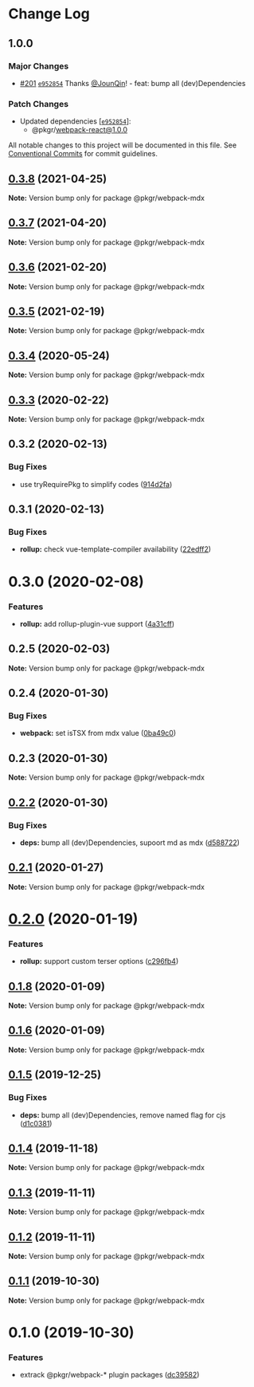 # Change Log

## 1.0.0

### Major Changes

- [#201](https://github.com/rx-ts/pkgr/pull/201) [`e952854`](https://github.com/rx-ts/pkgr/commit/e95285419e60c01e79bade280f73b2389d98c6c5) Thanks [@JounQin](https://github.com/JounQin)! - feat: bump all (dev)Dependencies

### Patch Changes

- Updated dependencies [[`e952854`](https://github.com/rx-ts/pkgr/commit/e95285419e60c01e79bade280f73b2389d98c6c5)]:
  - @pkgr/webpack-react@1.0.0

All notable changes to this project will be documented in this file.
See [Conventional Commits](https://conventionalcommits.org) for commit guidelines.

## [0.3.8](https://github.com/rx-ts/pkgr/compare/@pkgr/webpack-mdx@0.3.7...@pkgr/webpack-mdx@0.3.8) (2021-04-25)

**Note:** Version bump only for package @pkgr/webpack-mdx

## [0.3.7](https://github.com/rx-ts/pkgr/compare/@pkgr/webpack-mdx@0.3.6...@pkgr/webpack-mdx@0.3.7) (2021-04-20)

**Note:** Version bump only for package @pkgr/webpack-mdx

## [0.3.6](https://github.com/rx-ts/pkgr/compare/@pkgr/webpack-mdx@0.3.5...@pkgr/webpack-mdx@0.3.6) (2021-02-20)

**Note:** Version bump only for package @pkgr/webpack-mdx

## [0.3.5](https://github.com/rx-ts/pkgr/compare/@pkgr/webpack-mdx@0.3.4...@pkgr/webpack-mdx@0.3.5) (2021-02-19)

**Note:** Version bump only for package @pkgr/webpack-mdx

## [0.3.4](https://github.com/rx-ts/pkgr/compare/@pkgr/webpack-mdx@0.3.3...@pkgr/webpack-mdx@0.3.4) (2020-05-24)

**Note:** Version bump only for package @pkgr/webpack-mdx

## [0.3.3](https://github.com/rx-ts/pkgr/compare/@pkgr/webpack-mdx@0.3.2...@pkgr/webpack-mdx@0.3.3) (2020-02-22)

**Note:** Version bump only for package @pkgr/webpack-mdx

## 0.3.2 (2020-02-13)

### Bug Fixes

- use tryRequirePkg to simplify codes ([914d2fa](https://github.com/rx-ts/pkgr/commit/914d2fa9d6de6dfd94d55d21d01aa4d2152a51fc))

## 0.3.1 (2020-02-13)

### Bug Fixes

- **rollup:** check vue-template-compiler availability ([22edff2](https://github.com/rx-ts/pkgr/commit/22edff2dfb97fe071ff8b9ad4fce4f0c99d09419))

# 0.3.0 (2020-02-08)

### Features

- **rollup:** add rollup-plugin-vue support ([4a31cff](https://github.com/rx-ts/pkgr/commit/4a31cff46d04c0d4182bcb249ea86ec77d2a0b57))

## 0.2.5 (2020-02-03)

**Note:** Version bump only for package @pkgr/webpack-mdx

## 0.2.4 (2020-01-30)

### Bug Fixes

- **webpack:** set isTSX from mdx value ([0ba49c0](https://github.com/rx-ts/pkgr/commit/0ba49c0e2a553e02afb62e6b655b9d90eb514cba))

## 0.2.3 (2020-01-30)

**Note:** Version bump only for package @pkgr/webpack-mdx

## [0.2.2](https://github.com/rx-ts/pkgr/compare/@pkgr/webpack-mdx@0.2.1...@pkgr/webpack-mdx@0.2.2) (2020-01-30)

### Bug Fixes

- **deps:** bump all (dev)Dependencies, supoort md as mdx ([d588722](https://github.com/rx-ts/pkgr/commit/d58872294ba3341a5810a52bd93df55fdf3081d6))

## [0.2.1](https://github.com/rx-ts/pkgr/compare/@pkgr/webpack-mdx@0.2.0...@pkgr/webpack-mdx@0.2.1) (2020-01-27)

**Note:** Version bump only for package @pkgr/webpack-mdx

# [0.2.0](https://github.com/rx-ts/pkgr/compare/@pkgr/webpack-mdx@0.1.8...@pkgr/webpack-mdx@0.2.0) (2020-01-19)

### Features

- **rollup:** support custom terser options ([c296fb4](https://github.com/rx-ts/pkgr/commit/c296fb46a7ad9a49af4e0cdc5f8c089edd7b1c2f))

## [0.1.8](https://github.com/rx-ts/pkgr/compare/@pkgr/webpack-mdx@0.1.6...@pkgr/webpack-mdx@0.1.8) (2020-01-09)

**Note:** Version bump only for package @pkgr/webpack-mdx

## [0.1.6](https://github.com/rx-ts/pkgr/compare/@pkgr/webpack-mdx@0.1.5...@pkgr/webpack-mdx@0.1.6) (2020-01-09)

**Note:** Version bump only for package @pkgr/webpack-mdx

## [0.1.5](https://github.com/rx-ts/pkgr/compare/@pkgr/webpack-mdx@0.1.4...@pkgr/webpack-mdx@0.1.5) (2019-12-25)

### Bug Fixes

- **deps:** bump all (dev)Dependencies, remove named flag for cjs ([d1c0381](https://github.com/rx-ts/pkgr/commit/d1c03815fb0061065113be22c45e64443013d89c))

## [0.1.4](https://github.com/rx-ts/pkgr/compare/@pkgr/webpack-mdx@0.1.3...@pkgr/webpack-mdx@0.1.4) (2019-11-18)

**Note:** Version bump only for package @pkgr/webpack-mdx

## [0.1.3](https://github.com/rx-ts/pkgr/compare/@pkgr/webpack-mdx@0.1.2...@pkgr/webpack-mdx@0.1.3) (2019-11-11)

**Note:** Version bump only for package @pkgr/webpack-mdx

## [0.1.2](https://github.com/rx-ts/pkgr/compare/@pkgr/webpack-mdx@0.1.1...@pkgr/webpack-mdx@0.1.2) (2019-11-11)

**Note:** Version bump only for package @pkgr/webpack-mdx

## [0.1.1](https://github.com/rx-ts/pkgr/compare/@pkgr/webpack-mdx@0.1.0...@pkgr/webpack-mdx@0.1.1) (2019-10-30)

**Note:** Version bump only for package @pkgr/webpack-mdx

# 0.1.0 (2019-10-30)

### Features

- extrack @pkgr/webpack-\* plugin packages ([dc39582](https://github.com/rx-ts/pkgr/commit/dc39582f16f49cb5067fce5a1d95eb78966246b6))
